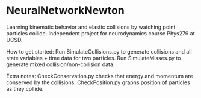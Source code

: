 # NeuralNetworkNewton
Learning kinematic behavior and elastic collisions by watching point particles collide.
Independent project for neurodynamics course Phys279 at UCSD.

How to get started:
Run SimulateCollisions.py to generate collisions and all state variables + time data for two particles.
Run SimulateMisses.py to generate mixed collision/non-collision data.

Extra notes:
CheckConservation.py checks that energy and momentum are conserved by the collisions.
CheckPosition.py graphs position of particles as they collide.
